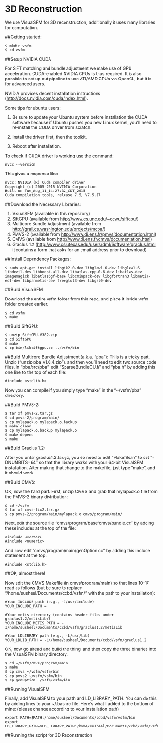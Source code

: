 # 3D Reconstruction
We use VisualSFM for 3D reconstruction, additionally it uses many libraries for computation.

##Getting started:

    $ mkdir vsfm
    $ cd vsfm

##Setup NVIDIA CUDA

For SIFT matching and bundle adjustment we make use of GPU acceleration. CUDA-enabled NVIDIA GPUs is thus required.
It is also possible to set up out pipeline to use ATI/AMD GPUs via OpenCL, but it is for advanced users.

NVIDIA provides decent installation instructions (http://docs.nvidia.com/cuda/index.html).

Some tips for ubuntu users:

1. Be sure to update your Ubuntu system before installation the CUDA software because if Ubuntu pushes you new Linux kernel, you’ll need to re-install the CUDA driver from scratch. 

2. Install the driver first, then the toolkit.

3. Reboot after installation.

To check if CUDA driver is working use the command:

    nvcc --version
    
This gives a response like:

    nvcc: NVIDIA (R) Cuda compiler driver
    Copyright (c) 2005-2015 NVIDIA Corporation
    Built on Tue_Aug_11_14:27:32_CDT_2015
    Cuda compilation tools, release 7.5, V7.5.17

##Download the Necessary Libraries:

1. VisualSFM (available in this repository)
2. SiftGPU (available from http://www.cs.unc.edu/~ccwu/siftgpu/)
3. Multicore Bundle Adjustment (available from http://grail.cs.washington.edu/projects/mcba/)
4. PMVS-2 (available from http://www.di.ens.fr/pmvs/documentation.html)
5. CMVS (available from http://www.di.ens.fr/cmvs/documentation.html)
6. Graclus 1.2 (http://www.cs.utexas.edu/users/dml/Software/graclus.html it contains a form that asks for an email address prior to download)

##Install Dependency Packages:

    $ sudo apt-get install libgtk2.0-dev libglew1.6-dev libglew1.6 libdevil-dev libboost-all-dev libatlas-cpp-0.6-dev libatlas-dev imagemagick libatlas3gf-base libcminpack-dev libgfortran3 libmetis-edf-dev libparmetis-dev freeglut3-dev libgsl0-dev 

##Build VisualSFM

Download the entire vsfm folder from this repo, and place it inside vsfm folder created earlier.

    $ cd vsfm 
    $ make
    
##Build SiftGPU:

    $ unzip SiftGPU-V382.zip 
    $ cd SiftGPU
    $ make
    $ cp bin/libsiftgpu.so ../vsfm/bin

##Build Multicore Bundle Adjustment (a.k.a. “pba”):
Thiis is a tricky part. Unzip (“unzip pba_v1.0.4.zip”), and then you’ll need to edit two source code files. In “pba/src/pba”, edit “SparseBundleCU.h” and “pba.h” by adding this one line to the top of each file:

    #include <stdlib.h>

Now you can compile if you simply type “make” in the “~/vsfm/pba” directory.


##Build PMVS-2:

    $ tar xf pmvs-2.tar.gz
    $ cd pmvs-2/program/main/
    $ cp mylapack.o mylapack.o.backup
    $ make clean
    $ cp mylapack.o.backup mylapack.o
    $ make depend
    $ make

##Build Graclus 1.2:
    
After you untar graclus1.2.tar.gz, you do need to edit “Makefile.in” to set “-DNUMBITS=64″ so that the library works with your 64-bit VisualSFM installation. After making that change to the makefile, just type “make”, and it should work.

##Build CMVS:

OK, now the hard part. First, unzip CMVS and grab that mylapack.o file from the PMVS-2 binary distribution:

    $ cd ~/vsfm
    $ tar xf cmvs-fix2.tar.gz
    $ cp pmvs-2/program/main/mylapack.o cmvs/program/main/

Next, edit the source file “cmvs/program/base/cmvs/bundle.cc” by adding these includes at the top of the file:

    #include <vector>
    #include <numeric>

And now edit “cmvs/program/main/genOption.cc” by adding this include statement at the top:

    #include <stdlib.h>
    
##OK, almost there! 

Now edit the CMVS Makefile (in cmvs/program/main) so that lines 10-17 read as follows (but be sure to replace “/home/susheel/Documents/ccbd/vsfm/” with the path to your installation):

    #Your INCLUDE path (e.g., -I/usr/include)
    YOUR_INCLUDE_PATH =

    #Your metis directory (contains header files under graclus1.2/metisLib/)
    YOUR_INCLUDE_METIS_PATH = -I/home/susheel/Documents/ccbd/vsfm/graclus1.2/metisLib

    #Your LDLIBRARY path (e.g., -L/usr/lib)
    YOUR_LDLIB_PATH = -L//home/susheel/Documents/ccbd/vsfm/graclus1.2

OK, now go ahead and build the thing, and then copy the three binaries into the VisualSFM binary directory.

    $ cd ~/vsfm/cmvs/program/main
    $ make
    $ cp cmvs ~/vsfm/vsfm/bin
    $ cp pmvs2 ~/vsfm/vsfm/bin
    $ cp genOption ~/vsfm/vsfm/bin

##Running VisualSFM

Finally, add VisualSFM to your path and LD_LIBRARY_PATH. You can do this by adding lines to your ~/.bashrc file. Here’s what I added to the bottom of mine: (please change according to your installation path)

    export PATH=$PATH:/home/susheel/Documents/ccbd/vsfm/vsfm/bin
    export LD_LIBRARY_PATH=$LD_LIBRARY_PATH:/home/susheel/Documents/ccbd/vsfm/vsfm/bin

##Running the script for 3D Reconstruction











    




